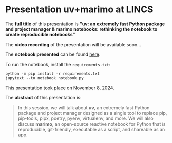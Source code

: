 # Presentation uv+marimo at LINCS

The **full title** of this presentation is **"uv: an extremely fast Python package and project manager & marimo notebooks: rethinking the notebook to create reproducible notebooks"**

The **video recording** of the presentation will be available soon...

The **notebook presented** can be found [here](https://github.com/alonsosilvaallende/2024-uv-marimo/blob/main/notebook.py).

To run the notebook, install the `requirements.txt`:
```console
python -m pip install -r requirements.txt
jupytext --to notebook notebook.py
```

This presentation took place on November 8, 2024.

The **abstract** of this presentation is:

> In this session, we will talk about **uv**, an extremely fast Python package and project manager designed as a single tool to replace pip, pip-tools, pipx, poetry, pyenv, virtualenv, and more. We will also discuss **marimo**, an open-source reactive notebook for Python that is reproducible, git-friendly, executable as a script, and shareable as an app.
